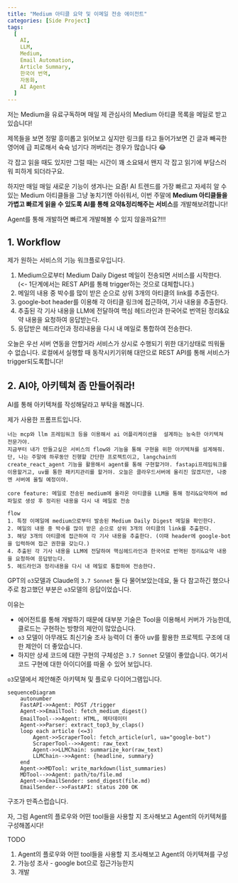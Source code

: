 ```yaml
---
title: "Medium 아티클 요약 및 이메일 전송 에이전트"
categories: [Side Project]
tags:
  [
    AI,
    LLM,
    Medium,
    Email Automation,
    Article Summary,
    한국어 번역,
    자동화,
    AI Agent
  ]
---
```


저는 Medium을 유료구독하며 매일 제 관심사의 Medium 아티클 목록을 메일로 받고있습니다!

제목들을 보면 정말 흥미롭고 읽어보고 싶지만 링크를 타고 들어가보면 긴 글과 빼곡한 영어에 급 피로해서 슉슉 넘기다 꺼버리는 경우가 많습니다 😂

각 잡고 읽을 때도 있지만 그럴 때는 시간이 꽤 소요돼서 왠지 각 잡고 읽기에 부담스러워 피하게 되더라구요.

하지만 매일 매일 새로운 기능이 생겨나는 요즘! AI 트렌드를 가장 빠르고 자세히 알 수 있는 Medium 아티클들을 그냥 놓치기엔 아쉬워서,
이번 주말에 **Medium 아티클들을 가볍고 빠르게 읽을 수 있도록 AI를 통해 요약&정리해주는 서비스**를 개발해보려합니다!

Agent를 통해 개발하면 빠르게 개발해볼 수 있지 않을까요?!!!

## 1. Workflow

제가 원하는 서비스의 기능 워크플로우입니다.

1. Medium으로부터 Medium Daily Digest 메일이 전송되면 서비스를 시작한다. (<- 1단계에서는 REST API를 통해 trigger하는 것으로 대체합니다.)
2. 메일의 내용 중 박수를 많이 받은 순으로 상위 3개의 아티클의 link를 추출한다.
3. google-bot header를 이용해 각 아티클 링크에 접근하여, 기사 내용을 추출한다.
4. 추출된 각 기사 내용을 LLM에 전달하여 핵심 헤드라인과 한국어로 번역된 정리&요약 내용을 요청하여 응답받는다.
5. 응답받은 헤드라인과 정리내용을 다시 내 메일로 통합하여 전송한다.

오늘은 우선 서버 연동을 안할거라 서비스가 상시로 수행되기 위한 대기상태로 띄워둘 수 없습니다.
로컬에서 실행할 때 동작시키기위해 대안으로 REST API를 통해 서비스가 trigger되도록합니다!

## 2. AI야, 아키텍쳐 좀 만들어줘라!

AI를 통해 아키텍쳐를 작성해달라고 부탁을 해봅니다.

제가 사용한 프롬프트입니다.

```
너는 mcp와 llm 프레임워크 등을 이용해서 ai 어플리케이션을  설계하는 능숙한 아키텍쳐 전문가야.
지금부터 내가 만들고싶은 서비스의 flow와 기능을 통해 구현을 위한 아키텍쳐를 설계해줘.
단, 나는 주말에 하루동안 진행할 간단한 프로젝트이고, langchain의 create_react_agent 기능을 활용해서 agent를 통해 구현할거야. fastapi프레임워크를 이용할거고, uv를 통한 패키지관리를 할거야. 오늘은 클라우드서버에 올리진 않겠지만, 나중엔 서버에 올릴 예정이야.

core feature: 메일로 전송된 medium에 올라온 아티클을 LLM을 통해 정리&요약하여 md 파일로 생성 후 정리된 내용을 다시 내 메일로 전송

flow
1. 특정 이메일에 medium으로부터 발송된 Medium Daily Digest 메일을 확인한다.
2. 메일의 내용 중 박수를 많이 받은 순으로 상위 3개의 아티클의 link를 추출한다.
3. 해당 3개의 아티클에 접근하여 각 기사 내용을 추출한다. (이때 header에 google-bot을 입력하여 접근 권한을 갖는다.)
4. 추출된 각 기사 내용을 LLM에 전달하여 핵심헤드라인과 한국어로 번역된 정리&요약 내용을 요청하여 응답받는다.
5. 헤드라인과 정리내용을 다시 내 메일로 통합하여 전송한다.
```

GPT의 `o3`모델과 Claude의 `3.7 Sonnet` 둘 다 물어보았는데요, 둘 다 참고하긴 했으나 주로 참고했던 부분은 `o3`모델의 응답이었습니다.

이유는

- 에어전트를 통해 개발하기 때문에 대부분 기술은 Tool을 이용해서 커버가 가능한데, 클로드는 구현하는 방향의 제안이 많았습니다.
- `o3` 모델이 아무래도 최신기술 조사 능력이 더 좋아 uv를 활용한 프로젝트 구조에 대한 제안이 더 좋았습니다.
- 하지만 상세 코드에 대한 구현의 구체성은 `3.7 Sonnet` 모델이 좋았습니다. 여기서 코드 구현에 대한 아이디어를 따올 수 있어 보입니다.

`o3`모델에서 제안해준 아키텍쳐 및 플로우 다이어그램입니다.

```mermaid
sequenceDiagram
    autonumber
    FastAPI->>Agent: POST /trigger
    Agent->>EmailTool: fetch_medium_digest()
    EmailTool-->>Agent: HTML, 메타데이터
    Agent->>Parser: extract_top3_by_claps()
    loop each article (<=3)
        Agent->>ScraperTool: fetch_article(url, ua="google-bot")
        ScraperTool-->>Agent: raw_text
        Agent->>LLMChain: summarize_kor(raw_text)
        LLMChain-->>Agent: {headline, summary}
    end
    Agent->>MDTool: write_markdown(list_summaries)
    MDTool-->>Agent: path/to/file.md
    Agent->>EmailSender: send_digest(file.md)
    EmailSender-->>FastAPI: status 200 OK
```

구조가 만족스럽습니다. 

자, 그럼 Agent의 플로우와 어떤 tool들을 사용할 지 조사해보고 Agent의 아키텍쳐를 구성해봅시다!


TODO 
1. Agent의 플로우와 어떤 tool들을 사용할 지 조사해보고 Agent의 아키텍쳐를 구성
2. 가능성 조사 - google bot으로 접근가능한지
3. 개발